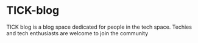 # TICK-blog

TICK blog is a blog space dedicated for people in the tech space. Techies and tech enthusiasts are welcome to join the community
